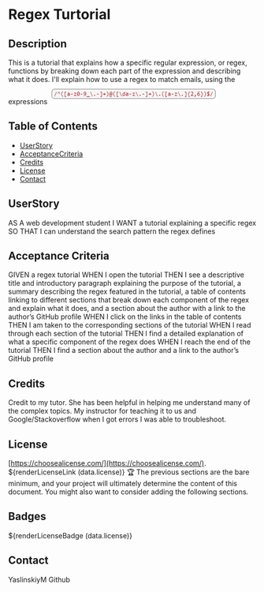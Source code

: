 # Regex Turtorial

## Description
This is a tutorial that explains how a specific regular expression, or regex, functions by breaking down each part of the expression and describing what it does. I'll explain how to use a regex to match emails, using the expressions ![Alt text](image.png)

## Table of Contents

- [UserStory](#UserStory)
- [AcceptanceCriteria](#AcceptanceCriteria)
- [Credits](#credits)
- [License](#license)
- [Contact](#Contact)

## UserStory
AS A web development student
I WANT a tutorial explaining a specific regex
SO THAT I can understand the search pattern the regex defines

## Acceptance Criteria
GIVEN a regex tutorial
WHEN I open the tutorial
THEN I see a descriptive title and introductory paragraph explaining the purpose of the tutorial, a summary describing the regex featured in the tutorial, a table of contents linking to different sections that break down each component of the regex and explain what it does, and a section about the author with a link to the author’s GitHub profile
WHEN I click on the links in the table of contents
THEN I am taken to the corresponding sections of the tutorial
WHEN I read through each section of the tutorial
THEN I find a detailed explanation of what a specific component of the regex does
WHEN I reach the end of the tutorial
THEN I find a section about the author and a link to the author’s GitHub profile


## Credits
Credit to my tutor. She has been helpful in helping me understand many of the complex topics. My instructor for teaching it to us and Google/Stackoverflow when I got errors I was able to troubleshoot.
## License
 [https://choosealicense.com/](https://choosealicense.com/).
${renderLicenseLink (data.license)} 
🏆 The previous sections are the bare minimum, and your project will ultimately determine the content of this document. You might also want to consider adding the following sections.
## Badges
${renderLicenseBadge (data.license)}

## Contact
YaslinskiyM Github